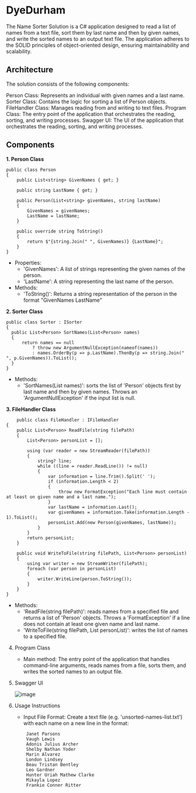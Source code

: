 # DyeDurham

The Name Sorter Solution is a C# application designed to read a list of names from a text file, sort them by last name and then by given names, and write the sorted names to an output text file. The application adheres to the SOLID principles of object-oriented design, ensuring maintainability and scalability.

## Architecture
The solution consists of the following components:

Person Class: Represents an individual with given names and a last name.
Sorter Class: Contains the logic for sorting a list of Person objects.
FileHandler Class: Manages reading from and writing to text files.
Program Class: The entry point of the application that orchestrates the reading, sorting, and writing processes.
Swagger UI: The UI of the application that orchestrates the reading, sorting, and writing processes.

## Components

**1. Person Class**

```
public class Person
{
    public List<string> GivenNames { get; }

    public string LastName { get; }

    public Person(List<string> givenNames, string lastName)
    {
        GivenNames = givenNames;
        LastName = lastName;
    }

    public override string ToString()
    {
        return $"{string.Join(" ", GivenNames)} {LastName}";
    }
}
```

- Properties:
  - 'GivenNames': A list of strings representing the given names of the person.
  - 'LastName': A string representing the last name of the person.
- Methods:
  -  'ToString()': Returns a string representation of the person in the format "GivenNames LastName"

  
**2. Sorter Class**

   ```
   public class Sorter : ISorter
   {
     public List<Person> SortNames(List<Person> names)
     {
         return names == null
             ? throw new ArgumentNullException(nameof(names))
             : names.OrderBy(p => p.LastName).ThenBy(p => string.Join(" ", p.GivenNames)).ToList();
     }
   }
   ```
- Methods:
  - 'SortNames(List<Person> names)': sorts the list of 'Person' objects first by last name and then by given names. Throws an 'ArgumentNullException' if the input list is null.

**3. FileHandler Class**

```
	public class FileHandler : IFileHandler
{
	public List<Person> ReadFile(string filePath)
	{
		List<Person> personList = [];

		using (var reader = new StreamReader(filePath))
		{
			string? line;
			while ((line = reader.ReadLine()) != null)
			{
				var information = line.Trim().Split(' ');
				if (information.Length < 2)
				{
					throw new FormatException("Each line must contain at least on given name and a last name.");
				}
				var lastName = information.Last();
				var givenNames = information.Take(information.Length - 1).ToList();
				personList.Add(new Person(givenNames, lastName));
			}
		}
		return personList;
	}

	public void WriteToFile(string filePath, List<Person> personList)
	{
		using var writer = new StreamWriter(filePath);
		foreach (var person in personList)
		{
			writer.WriteLine(person.ToString());
		}
	}
}
```

- Methods:
  - 'ReadFile(string filePath)': reads names from a specified file and returns a list of 'Person' objects. Throws a 'FormatException' if a line does not contain at least one given name and last name.
  - 'WriteToFile(string filePath, List<Person> personList)': writes the list of names to a specified file.

4. Program Class
   
   - Main method: The entry point of the application that handles command-line arguments, reads names from a file, sorts them, and writes the sorted names to an output file.
   
6. Swagger UI
   
   ![image](https://github.com/user-attachments/assets/cea963ef-e924-4eda-a881-ccf8c78057d4)

8. Usage Instructions
   
   - Input File Format: Create a text file (e.g. 'unsorted-names-list.txt') with each name on a new line in the format:
     
     ```
      Janet Parsons
      Vaugh Lewis
      Adonis Julius Archer
      Shelby Nathan Yoder
      Marin Alvarez
      London Lindsey
      Beau Tristan Bentley
      Leo Gardner
      Hunter Uriah Mathew Clarke
      Mikayla Lopez
      Frankie Conner Ritter
     ```
   

   

   
